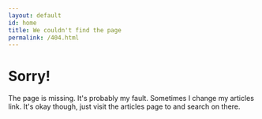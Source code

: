 ```yaml
---
layout: default
id: home
title: We couldn't find the page
permalink: /404.html
---
```


# Sorry!

The page is missing. It's probably my fault. Sometimes I change my articles link. It's okay though, just visit the articles page to and search on there.